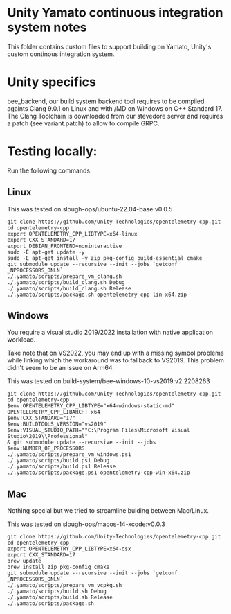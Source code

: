 # Unity Yamato continuous integration system notes

This folder contains custom files to support building on Yamato, Unity's custom continous integration system.

# Unity specifics

bee_backend, our build system backend tool requires to be compiled againts Clang 9.0.1 on Linux and with /MD on Windows on C++ Standard 17.
The Clang Toolchain is downloaded from our stevedore server and requires a patch (see variant.patch) to allow to compile GRPC.

# Testing locally:

Run the following commands:

## Linux

This was tested on slough-ops/ubuntu-22.04-base:v0.0.5

```
git clone https://github.com/Unity-Technologies/opentelemetry-cpp.git
cd opentelemetry-cpp
export OPENTELEMETRY_CPP_LIBTYPE=x64-linux
export CXX_STANDARD=17
export DEBIAN_FRONTEND=noninteractive
sudo -E apt-get update -y
sudo -E apt-get install -y zip pkg-config build-essential cmake
git submodule update --recursive --init --jobs `getconf _NPROCESSORS_ONLN`
./.yamato/scripts/prepare_vm_clang.sh
./.yamato/scripts/build_clang.sh Debug
./.yamato/scripts/build_clang.sh Release
./.yamato/scripts/package.sh opentelemetry-cpp-lin-x64.zip
```

## Windows

You require a visual studio 2019/2022 installation with native application workload.

Take note that on VS2022, you may end up with a missing symbol problems while linking which the workaround was to fallback to VS2019. This problem didn't seem to be an issue on Arm64.

This was tested on build-system/bee-windows-10-vs2019:v2.2208263

```
git clone https://github.com/Unity-Technologies/opentelemetry-cpp.git
cd opentelemetry-cpp
$env:OPENTELEMETRY_CPP_LIBTYPE="x64-windows-static-md"
OPENTELEMETRY_CPP_LIBARCH: x64
$env:CXX_STANDARD="17"
$env:BUILDTOOLS_VERSION="vs2019"
$env:VISUAL_STUDIO_PATH=""C:\Program Files\Microsoft Visual Studio\2019\\Professional"
& git submodule update --recursive --init --jobs $env:NUMBER_OF_PROCESSORS
./.yamato/scripts/prepare_vm_windows.ps1
./.yamato/scripts/build.ps1 Debug
./.yamato/scripts/build.ps1 Release
./.yamato/scripts/package.ps1 opentelemetry-cpp-win-x64.zip
```

## Mac

Nothing special but we tried to streamline buiding between Mac/Linux.

This was tested on slough-ops/macos-14-xcode:v0.0.3

```
git clone https://github.com/Unity-Technologies/opentelemetry-cpp.git
cd opentelemetry-cpp
export OPENTELEMETRY_CPP_LIBTYPE=x64-osx
export CXX_STANDARD=17
brew update
brew install zip pkg-config cmake
git submodule update --recursive --init --jobs `getconf _NPROCESSORS_ONLN`
./.yamato/scripts/prepare_vm_vcpkg.sh
./.yamato/scripts/build.sh Debug
./.yamato/scripts/build.sh Release
./.yamato/scripts/package.sh
```
